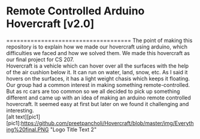  # Remote Controlled Arduino Hovercraft [v2.0]
====================================
The point of making this repository is to explain how we made our hovercraft using arduino, which difficulties we faced and how we solved them. We made this hovercraft as our final project for CS 207.<br/>
Hovercraft is a vehicle which can hover over all the surfaces with the help of the air cushion below it. It can run on water, land, snow, etc. As I said it hovers on the surfaces, it has a light weight chasis which keeps it floating.<br/>
Our group had a common interest in making something remote-controlled. But as rc cars are too common so we all decided to pick up something different and came up with an idea of making an arduino remote controlled hovercraft. It seemed easy at first but later on we found it challenging and interesting.<br/>
[alt text][pic1]
[pic1]:https://github.com/preetpancholi/Hovercraft/blob/master/img/Everything%20final.PNG "Logo Title Text 2"
